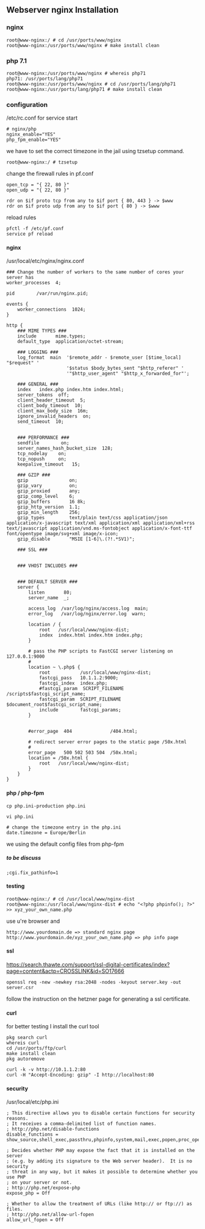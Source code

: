 ## Webserver nginx Installation

### nginx
```
root@www-nginx:/ # cd /usr/ports/www/nginx
root@www-nginx:/usr/ports/www/nginx # make install clean
```
### php 7.1
```
root@www-nginx:/usr/ports/www/nginx # whereis php71
php71: /usr/ports/lang/php71
root@www-nginx:/usr/ports/www/nginx # cd /usr/ports/lang/php71
root@www-nginx:/usr/ports/lang/php71 # make install clean
```

### configuration
/etc/rc.conf for service start
```
# nginx/php
nginx_enable="YES"
php_fpm_enable="YES"
```

we have to set the correct timezone in the jail using tzsetup command.
```
root@www-nginx:/ # tzsetup
```

change the firewall rules in pf.conf
```
open_tcp = "{ 22, 80 }"
open_udp = "{ 22, 80 }"

rdr on $if proto tcp from any to $if port { 80, 443 } -> $www
rdr on $if proto udp from any to $if port { 80 } -> $www
```

reload rules
```
pfctl -f /etc/pf.conf
service pf reload
```

#### nginx
/usr/local/etc/nginx/nginx.conf
```
### Change the number of workers to the same number of cores your server has
worker_processes  4;

pid        /var/run/nginx.pid;

events {
    worker_connections  1024;
}

http {
    ### MIME TYPES ### 
    include       mime.types;
    default_type  application/octet-stream;

    ### LOGGING ### 
    log_format  main  '$remote_addr - $remote_user [$time_local] "$request" '
                      '$status $body_bytes_sent "$http_referer" '
                      '"$http_user_agent" "$http_x_forwarded_for"';

    ### GENERAL ###
    index   index.php index.htm index.html;
    server_tokens  off;
    client_header_timeout  5;
    client_body_timeout  10;
    client_max_body_size  16m;
    ignore_invalid_headers  on;
    send_timeout  10;


    ### PERFORMANCE ###
    sendfile        on;
    server_names_hash_bucket_size  128;
    tcp_nodelay    on;
    tcp_nopush     on;
    keepalive_timeout   15;

    ### GZIP ### 
    gzip               on;
    gzip_vary          on;
    gzip_proxied       any;
    gzip_comp_level    6;
    gzip_buffers       16 8k;
    gzip_http_version  1.1;
    gzip_min_length    256;
    gzip_types         text/plain text/css application/json application/x-javascript text/xml application/xml application/xml+rss text/javascript application/vnd.ms-fontobject application/x-font-ttf font/opentype image/svg+xml image/x-icon;
    gzip_disable       "MSIE [1-6]\.(?!.*SV1)";

    ### SSL ###


    ### VHOST INCLUDES ###


    ### DEFAULT SERVER ###
    server {
        listen       80;
        server_name  _;

        access_log  /var/log/nginx/access.log  main;
        error_log   /var/log/nginx/error.log  warn;

        location / {
            root   /usr/local/www/nginx-dist;
            index  index.html index.htm index.php;
        }

        # pass the PHP scripts to FastCGI server listening on 127.0.0.1:9000
        #
        location ~ \.php$ {
            root           /usr/local/www/nginx-dist;
            fastcgi_pass   10.1.1.2:9000;
            fastcgi_index  index.php;
            #fastcgi_param  SCRIPT_FILENAME  /scripts$fastcgi_script_name;
            fastcgi_param  SCRIPT_FILENAME  $document_root$fastcgi_script_name;
            include        fastcgi_params;
        }


        #error_page  404              /404.html;

        # redirect server error pages to the static page /50x.html
        #
        error_page   500 502 503 504  /50x.html;
        location = /50x.html {
            root   /usr/local/www/nginx-dist;
        }
    }
}
```
#### php / php-fpm
```
cp php.ini-production php.ini

vi php.ini

# change the timezone entry in the php.ini
date.timezone = Europe/Berlin
```

we using the default config files from php-fpm

##### to be discuss
```
;cgi.fix_pathinfo=1
```


#### testing
```
root@www-nginx:/ # cd /usr/local/www/nginx-dist
root@www-nginx:/usr/local/www/nginx-dist # echo "<?php phpinfo(); ?>" >> xyz_your_own_name.php
```

use u're browser and 
```
http://www.yourdomain.de => standard nginx page
http://www.yourdomain.de/xyz_your_own_name.php => php info page
```

#### ssl
https://search.thawte.com/support/ssl-digital-certificates/index?page=content&actp=CROSSLINK&id=SO17666
```
openssl req -new -newkey rsa:2048 -nodes -keyout server.key -out server.csr
```

follow the instruction on the hetzner page for generating a ssl certificate.

#### curl
for better testing I install the curl tool
```
pkg search curl
whereis curl
cd /usr/ports/ftp/curl
make install clean
pkg autoremove

curl -k -v http://10.1.1.2:80
curl -H "Accept-Encoding: gzip" -I http://localhost:80
```

#### security
/usr/local/etc/php.ini
```
; This directive allows you to disable certain functions for security reasons.
; It receives a comma-delimited list of function names.
; http://php.net/disable-functions
disable_functions = show_source,shell_exec,passthru,phpinfo,system,mail,exec,popen,proc_open,system
```

```
; Decides whether PHP may expose the fact that it is installed on the server
; (e.g. by adding its signature to the Web server header).  It is no security
; threat in any way, but it makes it possible to determine whether you use PHP
; on your server or not.
; http://php.net/expose-php
expose_php = Off
```
```
; Whether to allow the treatment of URLs (like http:// or ftp://) as files.
; http://php.net/allow-url-fopen
allow_url_fopen = Off
```